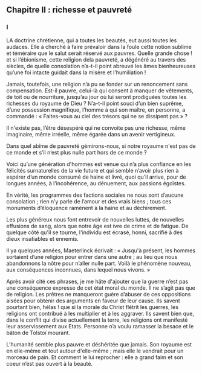 ## Chapitre II : richesse et pauvreté

### I

LA doctrine chrétienne, qui a toutes les beautés, eut aussi toutes les audaces. Elle à cherché à faire prévaloir dans la foule cette notion sublime et téméraire que le salut serait réservé aux pauvres. Quelle grande chose ! et si l’ébionisme, cette religion dela pauvreté, a dégénéré au travers des siècles, de quelle consolation n’a-t-il point abreuvé les âmes bienheureuses qu’une foi intacte guidait dans la misère et l’humiliation !

Jamais, toutefois, une religion n’a pu se fonder sur un renoncement sans compensation. Est-il pauvre, celui-là qui consent à manquer de vêtements, de toit ou de nourriture, jusqu’au jour où lui seront prodiguées toutes les richesses du royaume de Dieu ? N’a-t-il point souci d’un bien suprême, d’une possession magnifique, l’homme à qui son maître, en personne, a commandé : « Faites-vous au ciel des trésors qui ne se dissipent pas » ?

Il n'existe pas, l’être désespéré qui ne convoite pas une richesse, même imaginaire, même irréelle, même égarée dans un avenir vertigineux.

Dans quel abîme de pauvreté gémirons-nous, si notre royaume n'est pas de ce monde et s’il n’est plus nulle part hors de ce monde ?

Voici qu’une génération d'hommes est venue qui n’a plus confiance en les félicités surnaturelles de la vie future et qui semble n’avoir plus rien à espérer d’un monde consumé de haine et livré, quoi qu’il arrive, pour de longues années, à l’incohérence, au dénuement, aux passions égoïstes.

En vérité, les programmes des factions sociales ne nous sont d’aucune consolation ; rien n’y parle de l’amour et des vrais biens ; tous ces monuments d’éloquence ramènent à la haine et au déchirement.

Les plus généreux nous font entrevoir de nouvelles luttes, de nouvelles effusions de sang, alors que notre âge est ivre de crime et de fatigue. De quelque côté qu'il se tourne, l'individu est écrasé, honni, sacrifié à des dieux insatiables et ennemis.

Il ya quelques années, Maeterlinck écrivait : « Jusqu'à présent, les hommes sortaient d’une religion pour entrer dans une autre ; au lieu que nous abandonnons la nôtre pour n’aller nulle part. Voilà le phénomène nouveau, aux conséquences inconnues, dans lequel nous vivons. »

Après avoir cité ces phrases, je me hâte d'ajouter que la guerre n’est pas une conséquence expresse de cet état moral du monde. Il ne s’agit pas que de religion. Les prêtres ne manqueront guère d’abuser de ces oppositions aisées pour obtenir des arguments en faveur de leur cause. Ils savent pourtant bien, hélas ! que si la morale du Christ flétrit les guerres, les religions ont contribué à les multiplier et à les aggraver. Ils savent bien que, dans le conflit qui divise actuellement la terre, les religions ont manifesté leur asservissement aux Etats. Personne n’a voulu ramasser la besace et le bâton de Tolstoï mourant.

L’humanité semble plus pauvre et déshéritée que jamais. Son royaume est en elle-même et tout autour d'elle-même ; mais elle le vendrait pour un morceau de pain. Et comment le lui reprocher : elle a grand faim et son coeur n’est pas ouvert à la beauté.
